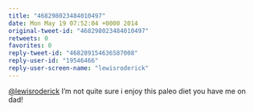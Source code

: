 ```yaml
---
title: "468298023484010497"
date: Mon May 19 07:52:04 +0000 2014
original-tweet-id: "468298023484010497"
retweets: 0
favorites: 0
reply-tweet-id: "468289154636587008"
reply-user-id: "19546466"
reply-user-screen-name: "lewisroderick"
---
```

<a href="https://twitter.com/lewisroderick">@lewisroderick</a> I’m not quite sure i enjoy this paleo diet you have me on dad!
